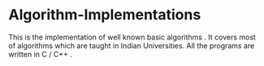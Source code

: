 # Algorithm-Implementations
This is the implementation of well known basic algorithms .
It covers most of algorithms which are taught in Indian Universities.
All the programs are written in C / C++ .
